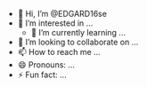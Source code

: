 - 👋 Hi, I’m @EDGARD16se
- 👀 I’m interested in ...
    - 🌱 I’m currently learning ...
- 💞️ I’m looking to collaborate on ...
- 📫 How to reach me ...
- 😄 Pronouns: ...
- ⚡ Fun fact: ...

<!---
EDGARD16se/EDGARD16se is a ✨ special ✨ repository because its `README.md` (this file) appears on your GitHub profile.
You can click the Preview link to take a look at your changes.
dda2e872e18ca49af68f00a13868ce4103a4c11c
